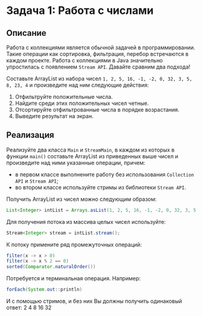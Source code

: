 # Задача 1: Работа с числами

## Описание
Работа с коллекциями является обычной задачей в программировании. Такие операции как сортировка, фильтрация, перебор встречаются в каждом проекте. Работа с коллекциями в Java значительно упростилась с появлением `Stream API`. Давайте сравним два подхода! 

Составьте ArrayList из набора чисел `1, 2, 5, 16, -1, -2, 0, 32, 3, 5, 8, 23, 4` и произведите над ним следующие действия:
1. Отфильтруйте положительные числа.
2. Найдите среди этих положительных чисел четные.
3. Отсортируйте отфильтрованные числа в порядке возрастания.
4. Выведите результат на экран.

## Реализация
Реализуйте два класса `Main` и `StreamMain`, в каждом из которых в функции `main()` составьте ArrayList из приведенных выше чисел и произведите над ними указанные операции, причем:
* в первом классе выполнените работу без использования `Collection API` и `Stream API`;
* во втором классе используйте стримы из библиотеки `Stream API`.

Получить ArrayList из чисел можно следующим образом:
```java
List<Integer> intList = Arrays.asList(1, 2, 5, 16, -1, -2, 0, 32, 3, 5, 8, 23, 4);
```
Для получения потока из массива целых чисел используйте:
```java
Stream<Integer> stream = intList.stream();
```
К потоку примените ряд промежуточных операций:
```java
filter(x -> x > 0)
filter(x -> x % 2 == 0)
sorted(Comparator.naturalOrder())
```
Потребуется и терминальная операция. Например:
```java
forEach(System.out::println)
```
И с помощью стримов, и без них Вы должны получить одинаковый ответ:
2
4
8
16
32
